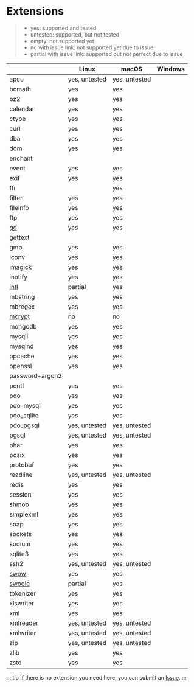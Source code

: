 # Extensions

> - yes: supported and tested
> - untested: supported, but not tested
> - empty: not supported yet
> - no with issue link: not supported yet due to issue
> - partial with issue link: supported but not perfect due to issue

|                                    | Linux         | macOS         | Windows |
|------------------------------------|---------------|---------------|---------|
| apcu                               | yes, untested | yes, untested |         |
| bcmath                             | yes           | yes           |         |
| bz2                                | yes           | yes           |         |
| calendar                           | yes           | yes           |         |
| ctype                              | yes           | yes           |         |
| curl                               | yes           | yes           |         |
| dba                                | yes           | yes           |         | 
| dom                                | yes           | yes           |         |
| enchant                            |               |               |         |
| event                              | yes           | yes           |         |
| exif                               | yes           | yes           |         |
| ffi                                |               | yes           |         |
| filter                             | yes           | yes           |         |
| fileinfo                           | yes           | yes           |         |
| ftp                                | yes           | yes           |         |
| [gd](./extension-notes#gd)         | yes           | yes           |         |
| gettext                            |               |               |         |
| gmp                                | yes           | yes           |         |
| iconv                              | yes           | yes           |         |
| imagick                            | yes           | yes           |         |
| inotify                            | yes           | yes           |         |
| [intl](./extension-notes#intl)     | partial       | yes           |         |
| mbstring                           | yes           | yes           |         |
| mbregex                            | yes           | yes           |         |
| [mcrypt](./extension-notes#mcrypt) | no            | no            |         |
| mongodb                            | yes           | yes           |         |
| mysqli                             | yes           | yes           |         |
| mysqlnd                            | yes           | yes           |         |
| opcache                            | yes           | yes           |         |
| openssl                            | yes           | yes           |         |
| password-argon2                    |               |               |         |
| pcntl                              | yes           | yes           |         |
| pdo                                | yes           | yes           |         |
| pdo_mysql                          | yes           | yes           |         |
| pdo_sqlite                         | yes           | yes           |         |
| pdo_pgsql                          | yes, untested | yes, untested |         |
| pgsql                              | yes, untested | yes, untested |         |
| phar                               | yes           | yes           |         |
| posix                              | yes           | yes           |         |
| protobuf                           | yes           | yes           |         |
| readline                           | yes, untested | yes, untested |         |
| redis                              | yes           | yes           |         |
| session                            | yes           | yes           |         |
| shmop                              | yes           | yes           |         |
| simplexml                          | yes           | yes           |         |
| soap                               | yes           | yes           |         |
| sockets                            | yes           | yes           |         |
| sodium                             | yes           | yes           |         |
| sqlite3                            | yes           | yes           |         |
| ssh2                               | yes, untested | yes, untested |         |
| [swow](./extension-notes#swow)     | yes           | yes           |         |
| [swoole](./extension-notes#swoole) | partial       | yes           |         |
| tokenizer                          | yes           | yes           |         |
| xlswriter                          | yes           | yes           |         |
| xml                                | yes           | yes           |         |
| xmlreader                          | yes, untested | yes, untested |         |
| xmlwriter                          | yes, untested | yes, untested |         |
| zip                                | yes, untested | yes, untested |         |
| zlib                               | yes           | yes           |         |
| zstd                               | yes           | yes           |         |

::: tip
If there is no extension you need here, you can submit an [Issue](https://github.com/crazywhalecc/static-php-cli/issues).
:::
